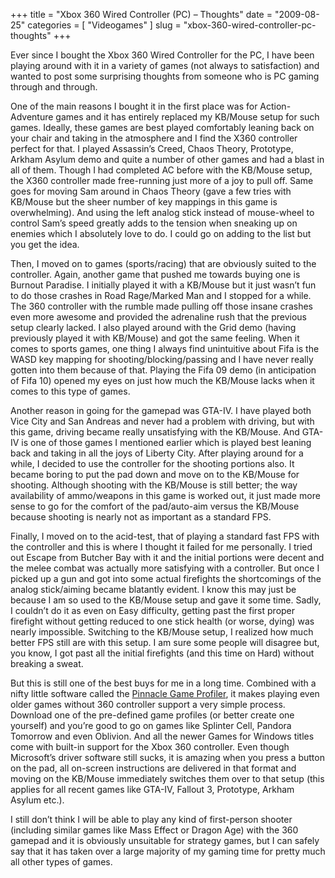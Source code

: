 +++
title = "Xbox 360 Wired Controller (PC) – Thoughts"
date = "2009-08-25"
categories = [
  "Videogames"
]
slug = "xbox-360-wired-controller-pc-thoughts"
+++

Ever since I bought the Xbox 360 Wired Controller for the PC, I have been playing around with it in a variety of games (not always to satisfaction) and wanted to post some surprising thoughts from someone who is PC gaming through and through.

One of the main reasons I bought it in the first place was for Action-Adventure games and it has entirely replaced my KB/Mouse setup for such games. Ideally, these games are best played comfortably leaning back on your chair and taking in the atmosphere and I find the X360 controller perfect for that. I played Assassin’s Creed, Chaos Theory, Prototype, Arkham Asylum demo and quite a number of other games and had a blast in all of them. Though I had completed AC before with the KB/Mouse setup, the X360 controller made free-running just more of a joy to pull off. Same goes for moving Sam around in Chaos Theory (gave a few tries with KB/Mouse but the sheer number of key mappings in this game is overwhelming). And using the left analog stick instead of mouse-wheel to control Sam’s speed greatly adds to the tension when sneaking up on enemies which I absolutely love to do. I could go on adding to the list but you get the idea.

Then, I moved on to games (sports/racing) that are obviously suited to the controller. Again, another game that pushed me towards buying one is Burnout Paradise. I initially played it with a KB/Mouse but it just wasn’t fun to do those crashes in Road Rage/Marked Man and I stopped for a while. The 360 controller with the rumble made pulling off those insane crashes even more awesome and provided the adrenaline rush that the previous setup clearly lacked. I also played around with the Grid demo (having previously played it with KB/Mouse) and got the same feeling. When it comes to sports games, one thing I always find unintuitive about Fifa is the WASD key mapping for shooting/blocking/passing and I have never really gotten into them because of that. Playing the Fifa 09 demo (in anticipation of Fifa 10) opened my eyes on just how much the KB/Mouse lacks when it comes to this type of games.

Another reason in going for the gamepad was GTA-IV. I have played both Vice City and San Andreas and never had a problem with driving, but with this game, driving became really unsatisfying with the KB/Mouse. And GTA-IV is one of those games I mentioned earlier which is played best leaning back and taking in all the joys of Liberty City. After playing around for a while, I decided to use the controller for the shooting portions also. It became boring to put the pad down and move on to the KB/Mouse for shooting. Although shooting with the KB/Mouse is still better; the way availability of ammo/weapons in this game is worked out, it just made more sense to go for the comfort of the pad/auto-aim versus the KB/Mouse because shooting is nearly not as important as a standard FPS.

Finally, I moved on to the acid-test, that of playing a standard fast FPS with the controller and this is where I thought it failed for me personally. I tried out Escape from Butcher Bay with it and the initial portions were decent and the melee combat was actually more satisfying with a controller. But once I picked up a gun and got into some actual firefights the shortcomings of the analog stick/aiming became blatantly evident. I know this may just be because I am so used to the KB/Mouse setup and gave it some time. Sadly, I couldn’t do it as even on Easy difficulty, getting past the first proper firefight without getting reduced to one stick health (or worse, dying) was nearly impossible. Switching to the KB/Mouse setup, I realized how much better FPS still are with this setup. I am sure some people will disagree but, you know, I got past all the initial firefights (and this time on Hard) without breaking a sweat.

But this is still one of the best buys for me in a long time. Combined with a nifty little software called the [Pinnacle Game Profiler](http://www.pinnaclegameprofiler.com/), it makes playing even older games without 360 controller support a very simple process. Download one of the pre-defined game profiles (or better create one yourself) and you’re good to go on games like Splinter Cell, Pandora Tomorrow and even Oblivion. And all the newer Games for Windows titles come with built-in support for the Xbox 360 controller. Even though Microsoft’s driver software still sucks, it is amazing when you press a button on the pad, all on-screen instructions are delivered in that format and moving on the KB/Mouse immediately switches them over to that setup (this applies for all recent games like GTA-IV, Fallout 3, Prototype, Arkham Asylum etc.).

I still don’t think I will be able to play any kind of first-person shooter (including similar games like Mass Effect or Dragon Age) with the 360 gamepad and it is obviously unsuitable for strategy games, but I can safely say that it has taken over a large majority of my gaming time for pretty much all other types of games.
